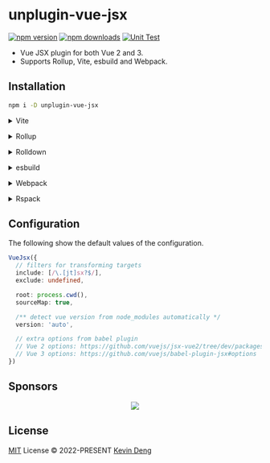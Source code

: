 # unplugin-vue-jsx

[![npm version][npm-version-src]][npm-version-href]
[![npm downloads][npm-downloads-src]][npm-downloads-href]
[![Unit Test][unit-test-src]][unit-test-href]

- Vue JSX plugin for both Vue 2 and 3.
- Supports Rollup, Vite, esbuild and Webpack.

## Installation

```bash
npm i -D unplugin-vue-jsx
```

<details>
<summary>Vite</summary><br>

```ts
// vite.config.ts
import Starter from 'unplugin-vue-jsx/vite'

export default defineConfig({
  plugins: [Starter()],
})
```

<br></details>

<details>
<summary>Rollup</summary><br>

```ts
// rollup.config.js
import Starter from 'unplugin-vue-jsx/rollup'

export default {
  plugins: [Starter()],
}
```

<br></details>

<details>
<summary>Rolldown</summary><br>

```ts
// rolldown.config.js
import Starter from 'unplugin-vue-jsx/rolldown'

export default {
  plugins: [Starter()],
}
```

<br></details>

<details>
<summary>esbuild</summary><br>

```ts
import { build } from 'esbuild'
import Starter from 'unplugin-vue-jsx/esbuild'

build({
  plugins: [Starter()],
})
```

<br></details>

<details>
<summary>Webpack</summary><br>

```js
// webpack.config.js
import Starter from 'unplugin-vue-jsx/webpack'

export default {
  /* ... */
  plugins: [Starter()],
}
```

<br></details>

<details>
<summary>Rspack</summary><br>

```ts
// rspack.config.js
import Starter from 'unplugin-vue-jsx/rspack'

export default {
  /* ... */
  plugins: [Starter()],
}
```

<br></details>

## Configuration

The following show the default values of the configuration.

```ts
VueJsx({
  // filters for transforming targets
  include: [/\.[jt]sx?$/],
  exclude: undefined,

  root: process.cwd(),
  sourceMap: true,

  /** detect vue version from node_modules automatically */
  version: 'auto',

  // extra options from babel plugin
  // Vue 2 options: https://github.com/vuejs/jsx-vue2/tree/dev/packages/babel-preset-jsx#usage
  // Vue 3 options: https://github.com/vuejs/babel-plugin-jsx#options
})
```

## Sponsors

<p align="center">
  <a href="https://cdn.jsdelivr.net/gh/sxzz/sponsors/sponsors.svg">
    <img src='https://cdn.jsdelivr.net/gh/sxzz/sponsors/sponsors.svg'/>
  </a>
</p>

## License

[MIT](./LICENSE) License © 2022-PRESENT [Kevin Deng](https://github.com/sxzz)

<!-- Badges -->

[npm-version-src]: https://img.shields.io/npm/v/unplugin-vue-jsx.svg
[npm-version-href]: https://npmjs.com/package/unplugin-vue-jsx
[npm-downloads-src]: https://img.shields.io/npm/dm/unplugin-vue-jsx
[npm-downloads-href]: https://www.npmcharts.com/compare/unplugin-vue-jsx?interval=30
[unit-test-src]: https://github.com/unplugin/unplugin-vue-jsx/actions/workflows/unit-test.yml/badge.svg
[unit-test-href]: https://github.com/unplugin/unplugin-vue-jsx/actions/workflows/unit-test.yml
